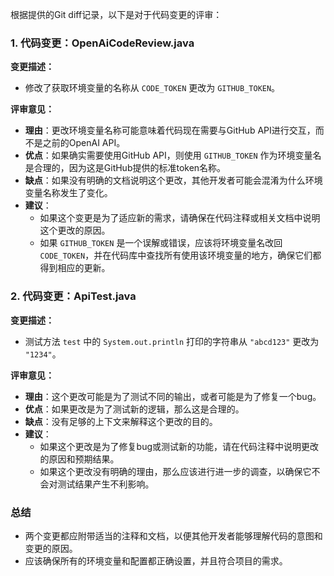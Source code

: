 根据提供的Git diff记录，以下是对于代码变更的评审：

### 1. 代码变更：OpenAiCodeReview.java

**变更描述：**
- 修改了获取环境变量的名称从 `CODE_TOKEN` 更改为 `GITHUB_TOKEN`。

**评审意见：**
- **理由**：更改环境变量名称可能意味着代码现在需要与GitHub API进行交互，而不是之前的OpenAI API。
- **优点**：如果确实需要使用GitHub API，则使用 `GITHUB_TOKEN` 作为环境变量名是合理的，因为这是GitHub提供的标准token名称。
- **缺点**：如果没有明确的文档说明这个更改，其他开发者可能会混淆为什么环境变量名称发生了变化。
- **建议**：
  - 如果这个变更是为了适应新的需求，请确保在代码注释或相关文档中说明这个更改的原因。
  - 如果 `GITHUB_TOKEN` 是一个误解或错误，应该将环境变量名改回 `CODE_TOKEN`，并在代码库中查找所有使用该环境变量的地方，确保它们都得到相应的更新。

### 2. 代码变更：ApiTest.java

**变更描述：**
- 测试方法 `test` 中的 `System.out.println` 打印的字符串从 `"abcd123"` 更改为 `"1234"`。

**评审意见：**
- **理由**：这个更改可能是为了测试不同的输出，或者可能是为了修复一个bug。
- **优点**：如果更改是为了测试新的逻辑，那么这是合理的。
- **缺点**：没有足够的上下文来解释这个更改的目的。
- **建议**：
  - 如果这个更改是为了修复bug或测试新的功能，请在代码注释中说明更改的原因和预期结果。
  - 如果这个更改没有明确的理由，那么应该进行进一步的调查，以确保它不会对测试结果产生不利影响。

### 总结
- 两个变更都应附带适当的注释和文档，以便其他开发者能够理解代码的意图和变更的原因。
- 应该确保所有的环境变量和配置都正确设置，并且符合项目的需求。